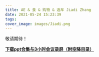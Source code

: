 ```yaml
---
title: AE & 食 & 购物 & 选车 Jiadi Zhang
date: 2021-05-24 15:23:39
tags:
cover_image: images/Jiadi.png
---
```

敬请期待！

**[下载ppt合集与3小时会议录屏（附空降目录）](https://jbox.sjtu.edu.cn/l/UFFRp6)**
